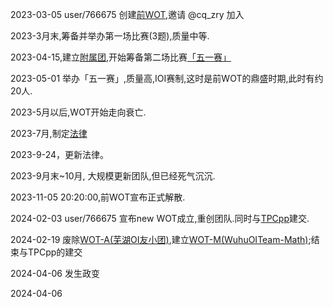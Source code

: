 2023-03-05 user/766675 创建[前WOT](https://www.luogu.com.cn/team/56436),邀请 @cq_zry 加入

2023-3月末,筹备并举办第一场比赛(3题),质量中等.

2023-04-15,建立[附属团](https://www.luogu.com.cn/team/58129),开始筹备第二场比赛[「五一赛」](https://www.luogu.com.cn/contest/107241#scoreboard)

2023-05-01 举办「五一赛」,质量高,IOI赛制,这时是前WOT的鼎盛时期,此时有约20人.

2023-5月以后,WOT开始走向衰亡.

2023-7月,制定[法律](https://www.luogu.com.cn/paste/8v2iqo9h)

2023-9-24，更新法律。

2023-9月末~10月, 大规模更新团队,但已经死气沉沉.

2023-11-05 20:20:00,前WOT宣布正式解散.

2024-02-03 user/766675 宣布new WOT成立,重创团队.同时与[TPCpp](https://www.luogu.com.cn/team/51635)建交.

2024-02-19 废除[WOT-A(芜湖OI友小团)](https://www.luogu.com.cn/team/58129),建立[WOT-M(WuhuOITeam-Math)](https://www.luogu.com.cn/team/75244);结束与TPCpp的建交

2024-04-06 发生政变

2024-04-06
